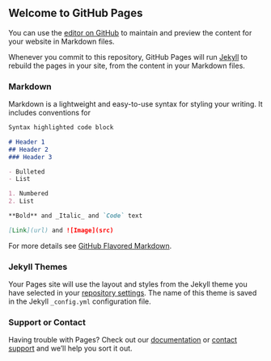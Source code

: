 ## Welcome to GitHub Pages

You can use the [editor on GitHub](https://github.com/acevedo88/acevedo88.github.io/edit/master/README.md) to maintain and preview the content for your website in Markdown files.

Whenever you commit to this repository, GitHub Pages will run [Jekyll](https://jekyllrb.com/) to rebuild the pages in your site, from the content in your Markdown files.

### Markdown

Markdown is a lightweight and easy-to-use syntax for styling your writing. It includes conventions for

```markdown
Syntax highlighted code block

# Header 1
## Header 2
### Header 3

- Bulleted
- List

1. Numbered
2. List

**Bold** and _Italic_ and `Code` text

[Link](url) and ![Image](src)
```

For more details see [GitHub Flavored Markdown](https://guides.github.com/features/mastering-markdown/).

### Jekyll Themes

Your Pages site will use the layout and styles from the Jekyll theme you have selected in your [repository settings](https://github.com/acevedo88/acevedo88.github.io/settings). The name of this theme is saved in the Jekyll `_config.yml` configuration file.

### Support or Contact

Having trouble with Pages?  Check out our [documentation](https://help.github.com/categories/github-pages-basics/) or [contact support](https://github.com/contact) and we’ll help you sort it out.
